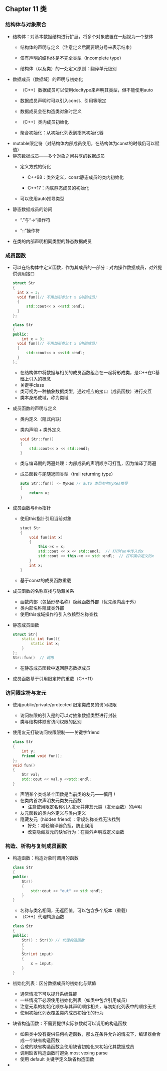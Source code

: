 ## Chapter 11 类

### 结构体与对象聚合

- 结构体：对基本数据结构进行扩展，将多个对象放置在一起视为一个整体
  - 结构体的声明与定义（注意定义后面要跟分号来表示结束）
  
  - 仅有声明的结构体是不完全类型（incomplete type）
  
  - 结构体（以及类）的一处定义原则：翻译单元级别
- 数据成员（数据域）的声明与初始化
  - （C++）数据成员可以使用decltype来声明其类型，但不能使用auto
  
  - 数据成员声明时可以引入const、引用等限定
  
  - 数据成员会在构造类对象时定义
  
  - （C++）类内成员初始化
  
  - 聚合初始化：从初始化列表到指派初始化器
- mutable限定符（对结构体内部成员使用，在结构体为const的时候仍可以赋值）
- 静态数据成员——多个对象之间共享的数据成员
  - 定义方式的衍化
    - C++98：类外定义，const静态成员的类内初始化
  
    - C++17：内联静态成员的初始化
  
  - 可以使用auto推导类型
- 静态数据成员的访问
  - “.”与“->“操作符
  
  - “::”操作符
- 在类的内部声明相同类型的静态数据成员

### 成员函数

- 可以在结构体中定义函数，作为其成员的一部分：对内操作数据成员，对外提供调用接口

  ```c++
  struct Str 
  {
  	int x = 3;
  	void fun()// 不用加形参int x（内部成员）
  	{
  		std::cout<< x <<std::endl;
  	}
  };
  
  class Str 
  {
  public:
      int x = 3;
  	void fun()// 不用加形参int x（内部成员）
  	{
  		std::cout<< x <<std::endl;
  	}
  };
  ```

  - 在结构体中将数据与相关的成员函数组合在一起将形成类，是C++在C基础上引入的概念
  - 关键字class
  - 类可视为一种抽象数据类型，通过相应的接口（成员函数）进行交互
  - 类本身形成域，称为类域

- 成员函数的声明与定义

  - 类内定义（隐式内联）

  - 类内声明 + 类外定义 

    ```c++
    void Str::fun()
    {
    	std::cout<< x << std::endl;
    }
    ```

  - 类与编译期的两遍处理：内部成员的声明顺序可打乱，因为编译了两遍

  - 成员函数与尾随返回类型（trail returning type）

    ```c++
    auto Str::fun() -> MyRes // auto 类型参考MyRes推导
    {
    	return x;
    }
    ```

- 成员函数与this指针

  - 使用this指针引用当前对象

    ```c++
    stuct Str
    {
    	void fun(int x)
    	{
    		this->x = x;
    		std::cout << x << std::endl;  // 打印fun中传入的x
    		std::cout << this->x << std::endl;  // 打印类中定义的x
    	}
    	int x;
    }
    ```

  - 基于const的成员函数重载

- 成员函数的名称查找与隐藏关系

  - 函数内部（包括形参名称）隐藏函数外部（优先级内高于外）
  - 类内部名称隐藏类外部
  - 使用this或域操作符引入依赖型名称查找

- 静态成员函数

  ```c++
  struct Str{
      static int fun(){
          static int x;
      }
  };
  Str::fun()  // 调用
  ```

  - 在静态成员函数中返回静态数据成员

- 成员函数基于引用限定符的重载（C++11）

### 访问限定符与友元

- 使用public/private/protected 限定类成员的访问权限

  - 访问权限的引入是的可以对抽象数据类型进行封装
  - 类与结构体缺省访问权限的区别

- 使用友元打破访问权限限制——关键字friend

  ```c++
  class Str
  {
      int y;
      friend void fun();
  };
  void fun()
  {
      Str val;
      std::cout << val.y <<std::endl;
  }
  ```

  

  - 声明某个类或某个函数是当前类的友元——慎用！
  - 在类内首次声明友元类友元函数
    - 注意使用限定名称引入友元并非友元类（友元函数）的声明
  - 友元函数的类内外定义与类内定义
  - 隐藏友元（hidden friend）：常规名称查找无法找到
    - 好处：减轻编译器负担，防止误用
    - 改变隐藏友元的缺省行为：在类外声明或定义函数

### 构造、析构与复制成员函数

- 构造函数：构造对象时调用的函数

  ```c++
  class Str
  {
  public:
      Str()
      {
          std::cout << "out" << std::endl;
      }
  }
  ```

  - 名称与类名相同，无返回值，可以包含多个版本（重载）
  - （C++）代理构造函数

  ```c++
  class Str
  {
  public:
      Str() : Str(3) // 代理构造函数
      {
      }
      Str(int input)
      {
          x = input;
      }
  }
  ```

- 初始化列表：区分数据成员的初始化与赋值

  - 通常情况下可以提升系统性能
  - 一些情况下必须使用初始化列表（如类中包含引用成员）
  - 注意元素的初始化顺序与其声明顺序相关，与初始化列表中的顺序无关
  - 使用初始化列表覆盖类内成员初始化的行为

- 缺省构造函数：不需要提供实际参数就可以调用的构造函数

  - 如果类中没有提供任何构造函数，那么在条件允许的情况下，编译器会合成一个缺省构造函数
  - 合成的缺省构造函数会使用缺省初始化来初始化其数据成员
  - 调用缺省构造函数时避免 most vexing parse
  - 使用 default 关键字定义缺省构造函数

- 









